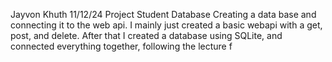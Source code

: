 Jayvon Khuth
11/12/24
Project Student Database
Creating a data base and connecting it to the web api. I mainly just created a basic webapi with a get, post, and delete. After that I created a database using SQLite, and connected everything together, following the lecture
f